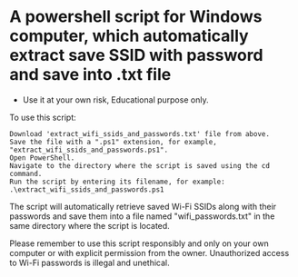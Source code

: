 # A powershell script for Windows computer, which automatically extract save SSID with password and save into .txt file

* Use it at your own risk, Educational purpose only.

To use this script:

    Download 'extract_wifi_ssids_and_passwords.txt' file from above.
    Save the file with a ".ps1" extension, for example, "extract_wifi_ssids_and_passwords.ps1".
    Open PowerShell.
    Navigate to the directory where the script is saved using the cd command.
    Run the script by entering its filename, for example: .\extract_wifi_ssids_and_passwords.ps1

The script will automatically retrieve saved Wi-Fi SSIDs along with their passwords and save them into a file named "wifi_passwords.txt" in the same directory where the script is located.

Please remember to use this script responsibly and only on your own computer or with explicit permission from the owner. Unauthorized access to Wi-Fi passwords is illegal and unethical.
